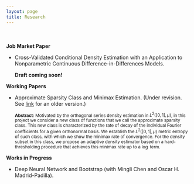 ```yaml
---
layout: page
title: Research
---
```

<br/><br/>
**Job Market Paper**

* Cross-Validated Conditional Density Estimation with an Application to Nonparametric Continuous Difference-in-Differences Models. 

   **Draft coming soon!**


**Working Papers**

* Approximate Sparsity Class and Minimax Estimation. (Under revision. See [link](/notes/minimax_joe.pdf) for an older version.)

   <small> **Abstract**: Motivated by the orthogonal series density estimation in $L^2([0,1],\mu)$, in this project we consider a new class of functions that we call the approximate sparsity class. This new class is characterized by the rate of decay of the individual Fourier coefficients for a given orthonormal basis. We establish the $L^2([0,1],\mu)$ metric entropy of such class, with which we show the minimax rate of convergence. For the density subset in this class, we propose an adaptive density estimator based on a hard-thresholding procedure that achieves this minimax rate up to a $\log$ term. </small>


**Works in Progress**

* Deep Neural Network and Bootstrap (with Mingli Chen and Oscar H. Madrid-Padilla).
